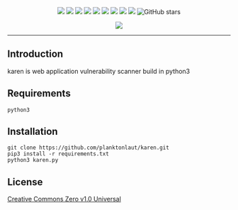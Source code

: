 <p align="center">
 <img src="https://badges.frapsoft.com/os/v1/open-source.svg?v=103"</a>
 <img src="https://img.shields.io/pypi/status/ansicolortags.svg"</a>
 <img src="https://img.shields.io/pypi/pyversions/ansicolortags.svg"</a>
 <img src="https://img.shields.io/badge/build-development-yellow"</a>
 <img src="https://img.shields.io/badge/coverage-13%25-green"</a>
 <img src="https://vsmarketplacebadge.apphb.com/rating/naereen.makefiles-support-for-vscode.svg"</a>
 <img src="https://img.shields.io/github/issues/Naereen/StrapDown.js.svg"</a>
 <img src="https://img.shields.io/badge/License-CC--0-blue.svg"</a>
 <img src="https://img.shields.io/badge/say-thanks-ff69b4.svg"</a>
 <img alt="GitHub stars" src="https://img.shields.io/github/stars/planktonlaut/karen?label=follow&style=social"></a>
</p>

<p align="center">
  <img src="https://user-images.githubusercontent.com/44236850/87053279-f8b1b700-c22b-11ea-9672-2a4736b9780b.PNG"</a>
</p>

********************************************
## Introduction
karen is web application vulnerability scanner build in python3

## Requirements
```
python3
```

## Installation
```
git clone https://github.com/planktonlaut/karen.git
pip3 install -r requirements.txt
python3 karen.py
```
## License
<a href="https://github.com/planktonlaut/karen/blob/master/LICENSE">Creative Commons Zero v1.0 Universal</a>

